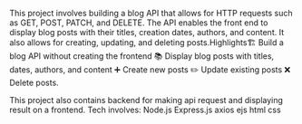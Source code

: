 This project involves building a blog API that allows for HTTP requests such as GET, POST, PATCH, and DELETE.
The API enables the front end to display blog posts with their titles, creation dates, authors, and content. 
It also allows for creating, updating, and deleting posts.Highlights🏗️ Build a blog API without creating the frontend
📚 Display blog posts with titles, dates, authors, and content
➕ Create new posts
✏️ Update existing posts
❌ Delete posts.

This project also contains backend for making api request and displaying result on a frontend.
Tech involves:
Node.js
Express.js
axios
ejs
html
css


